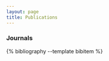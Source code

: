```yaml
---
layout: page
title: Publications
---
```


<style>
/* Hide the outer <ol> numbers so only IEEE’s [n] remains */
ol.bibliography { list-style: none; margin-left: 0; padding-left: 0; }
ol.bibliography > li { margin-left: 0; }
ol.bibliography > li::marker { content: ""; }

/* If CSL emits a span for the index (many ieee styles do), style it */
.csl-left-margin { font-weight: 700; }
.csl-left-margin::after { content: " "; }

/* Keep each entry on one line */
.csl-entry { display: inline; }
</style>

<script>
// Make [n] bold + add a single space in ALL cases.
// Works whether CSL emits .csl-left-margin or the [n] is just plain text.
document.addEventListener('DOMContentLoaded', () => {
  document.querySelectorAll('ol.bibliography > li').forEach(li => {
    const left = li.querySelector('.csl-left-margin');
    if (left) {
      // ensure bold + exactly one space after
      left.style.fontWeight = '700';
      const next = left.nextSibling;
      if (!(next && next.nodeType === Node.TEXT_NODE && /^\s/.test(next.textContent))) {
        left.insertAdjacentText('afterend', ' ');
      }
    } else {
      // wrap leading [number] and normalize spacing
      li.innerHTML = li.innerHTML.replace(/^\s*\[([0-9]+)\]\s*/, (_m, n) => `<strong>[${n}]</strong> `);
    }
  });
});
</script>

### Journals
{% bibliography --template bibitem %}
